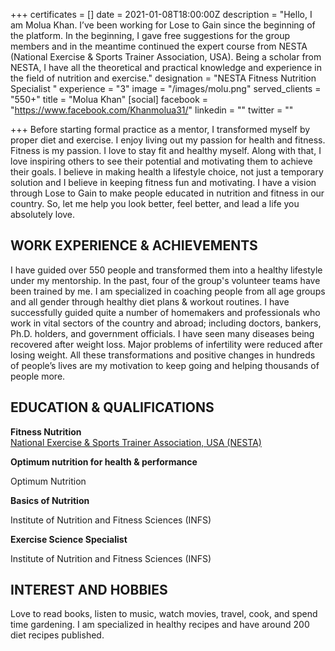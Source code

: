 +++
certificates = []
date = 2021-01-08T18:00:00Z
description = "Hello, I am Molua Khan. I’ve been working for Lose to Gain since the beginning of the platform. In the beginning, I gave free suggestions for the group members and in the meantime continued the expert course from NESTA (National Exercise & Sports Trainer Association, USA). Being a scholar from NESTA, I have all the theoretical and practical knowledge and experience in the field of nutrition and exercise."
designation = "NESTA Fitness Nutrition Specialist "
experience = "3"
image = "/images/molu.png"
served_clients = "550+"
title = "Molua Khan"
[social]
facebook = "https://www.facebook.com/Khanmolua31/"
linkedin = ""
twitter = ""

+++
Before starting formal practice as a mentor, I transformed myself by proper diet and exercise. I enjoy living out my passion for health and fitness. Fitness is my passion. I love to stay fit and healthy myself. Along with that, I love inspiring others to see their potential and motivating them to achieve their goals. I believe in making health a lifestyle choice, not just a temporary solution and I believe in keeping fitness fun and motivating. I have a vision through Lose to Gain to make people educated in nutrition and fitness in our country. So, let me help you look better, feel better, and lead a life you absolutely love.

## **WORK EXPERIENCE & ACHIEVEMENTS**

I have guided over 550 people and transformed them into a healthy lifestyle under my mentorship. In the past, four of the group's volunteer teams have been trained by me. I am specialized in coaching people from all age groups and all gender through healthy diet plans & workout routines. I have successfully guided quite a number of homemakers and professionals who work in vital sectors of the country and abroad; including doctors, bankers, Ph.D. holders, and government officials. I have seen many diseases being recovered after weight loss. Major problems of infertility were reduced after losing weight. All these transformations and positive changes in hundreds of people’s lives are my motivation to keep going and helping thousands of people more.

## **EDUCATION & QUALIFICATIONS**

**Fitness Nutrition**    
[National Exercise & Sports Trainer Association, USA (NESTA) ]()

**Optimum nutrition for health & performance**  

Optimum Nutrition 

**Basics of Nutrition** 

Institute of Nutrition and Fitness Sciences (INFS) 

**Exercise Science Specialist**  

Institute of Nutrition and Fitness Sciences (INFS)

## **INTEREST AND HOBBIES**

Love to read books, listen to music, watch movies, travel, cook, and spend time gardening. I am specialized in healthy recipes and have around 200 diet recipes published.
